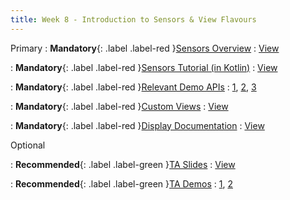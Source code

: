 ```yaml
---
title: Week 8 - Introduction to Sensors & View Flavours
---
```


Primary
: **Mandatory**{: .label .label-red }[Sensors Overview](https://developer.android.com/develop/sensors-and-location/sensors/sensors_overview)
  : [View](https://developer.android.com/develop/sensors-and-location/sensors/sensors_overview)

: **Mandatory**{: .label .label-red }[Sensors Tutorial (in Kotlin)](https://www.youtube.com/watch?v=IU-EAtITRRM)
  : [View](https://www.youtube.com/watch?v=IU-EAtITRRM)

: **Mandatory**{: .label .label-red }[Relevant Demo APIs](https://github.com/yorku-ease/EECS4443-Demos)
  : [1](https://yorku-ease.github.io/EECS4443-Demos/Demo_Sensors/index.html), [2](https://yorku-ease.github.io/EECS4443-Demos/Demo_TiltMeter/index.html), [3](https://yorku-ease.github.io/EECS4443-Demos/Demo_TiltBall/index.html)

: **Mandatory**{: .label .label-red }[Custom Views](https://developer.android.com/develop/ui/views/layout/custom-views/custom-components)
  : [View](https://developer.android.com/develop/ui/views/layout/custom-views/custom-components) 

: **Mandatory**{: .label .label-red }[Display Documentation](https://developer.android.com/reference/android/view/Display)
  : [View](https://developer.android.com/reference/android/view/Display)

Optional

: **Recommended**{: .label .label-green }[TA Slides]()
  : [View]() 

: **Recommended**{: .label .label-green }[TA Demos](https://github.com/Shogz-Labs/EECS4443_W25_Assets/tree/main/ta_recitations/demos)
  : [1](https://github.com/Shogz-Labs/EECS4443_W25_Assets/blob/main/ta_recitations/demos/DemoSensors.zip), [2](https://github.com/Shogz-Labs/EECS4443_W25_Assets/blob/main/ta_recitations/demos/DemoCustomViews.zip)